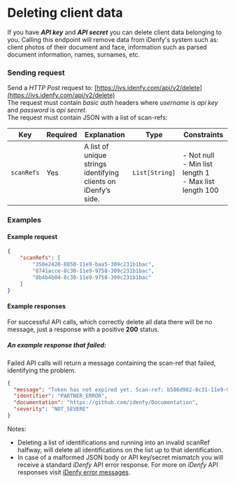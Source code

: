 # Deleting client data

If you have ***API key*** and ***API secret*** you can delete client data belonging to you. Calling this endpoint will
remove data from iDenfy's system such as: client photos of their document and face, information such as parsed document
information, names, surnames, etc.

### Sending request
Send a *HTTP Post* request to: [https://ivs.idenfy.com/api/v2/delete](https://ivs.idenfy.com/api/v2/delete)<br>
The request must contain *basic auth* headers where *username* is *api key* and *password* is *api secret*.<br>
The request must contain JSON with a list of scan-refs:

|Key|Required|Explanation|Type|Constraints<img width=/>|
|---|---|---|---|---|
|`scanRefs`|Yes|A list of unique strings identifying clients on iDenfy’s side.|`List[String]`|- Not null<br>- Min list length 1<br>- Max list length 100<img width=375/>|


### Examples
#### Example request

```json
{
	"scanRefs": [
		"350e2420-8850-11e9-baa5-309c231b1bac",
		"8741acce-8c30-11e9-9758-309c231b1bac",
		"8b4b4b04-8c30-11e9-9758-309c231b1bac"
	]
}
```

#### Example responses
For successful API calls, which correctly delete all data there will be no message, just a response with a positive **200** status.


##### An example response that failed:
Failed API calls will return a message containing the scan-ref that failed, identifying the problem.

```json
{
  "message": "Token has not expired yet. Scan-ref: b586d982-8c31-11e9-9758-309c231b1bac.",
  "identifier": "PARTNER_ERROR",
  "documentation": "https://github.com/idenfy/Documentation",
  "severity": "NOT_SEVERE"
}
```

Notes:

- Deleting a list of identifications and running into an invalid scanRef halfway, will delete all identifications on the list up to that identification.
- In case of a malformed JSON body or API key/secret mismatch you will receive a standard *iDenfy* API error response. For more on *iDenfy* API responses visit [iDenfy error messages](https://github.com/idenfy/Documentation/blob/master/pages/StandardErrorMessages.md).
